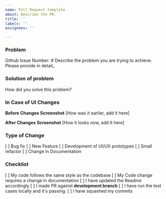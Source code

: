 ```yaml
---
name: Pull Request template
about: Describe the PR.
title: ''
labels: ''
assignees: ''

---
```


### **Problem**
Github Issue Number: #
Describe the problem you are trying to achieve. Please provide in detail_

### **Solution of problem**
How did you solve this problem?

### **In Case of UI Changes**
**Before Changes Screenshot** [How was it earlier, add it here]

**After Changes Screenshot** [How it looks now, add it here]

### **Type of Change**
[ ] Bug fix
[ ] New Feature
[ ] Development of UI/UX prototypes
[ ] Small refactor
[ ] Change in Documentation

### **Checklist**
[ ] My code follows the same style as the codebase
[ ] My Code change requires a change in documentation
[ ] I have updated the Readme accordingly
[ ] I made PR against **development branch**
[ ] I have run the test cases locally and it's passing.
[ ] I have squashed my commits
